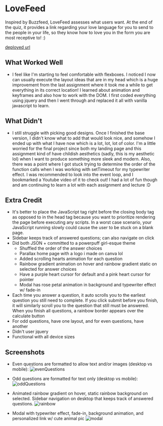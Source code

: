# LoveFeed

Inspired by Buzzfeed, LoveFeed assesses what users want. At the end of the quiz, it provides a link regarding your love language for you to send to the people in your life, so they know how to love you in the form you are most receptive to! :) 

[deployed url](https://dartmouth-cs52-21s.github.io/lab2-snow-kang/)

## What Worked Well
- I feel like I'm starting to feel comfortable with flexboxes. I noticed I now can usually execute the layout ideas that are in my head which is a huge improvement from the last assignment where it took me a while to get everything in its correct location! I learned about animation and keyframes and also how to work with the DOM. I first coded everything using jquery and then I went through and replaced it all with vanilla javascript to learn.

## What Didn't
- I still struggle with picking good designs. Once I finished the base version, I didn't know what to add that would look nice, and somehow I ended up with what I have now which is a lot, lot, lot of color. I'm a little worried for the final project since both my landing page and this assignment kind of have childish aesthetics (sadly, this is my aesthetic lol) when I want to produce something more sleek and modern. Also, there was a point where I got stuck trying to determine the order of the function calls when I was working with setTimeout for my typewriter effect. I was recommended to look into the event loop, and I bookmarked a Youtube video of it to check out! I had a lot of fun though and am continuing to learn a lot with each assignment and lecture :D

## Extra Credit
- It's better to place the JavaScript tag right before the closing body tag as opposed to in the head tag because you want to prioritize rendering the page before executing any scripts. In a worst case scenario, your JavaScript running slowly could cause the user to be stuck on a blank page. 
- Sidebar keeps track of answered questions; can also navigate on click
- Did both JSON + committed to a powerpuff girl-esque theme   
    - Shuffled the order of the answer choices  
    - Parallax home page with a logo i made on canva lol 
    - Added scrolling hearts animation for each question
    - Rainbow gradient animation on hover and rainbow gradient static on selected for answer choices
    - Have a purple heart cursor for default and a pink heart cursor for pointer
    - Modal has rose petal animation in background and typewriter effect w/ fade-in
- Each time you answer a question, it auto scrolls you to the earliest question you still need to complete. If you click submit before you finish, it will similarly scroll you to the question that still must be answered. When you finish all questions, a rainbow border appears over the calculate button
- For odd questions, have one layout, and for even questions, have another
- Didn't user jquery
- Functional with all device sizes

## Screenshots
- Even questions are formatted to allow text and/or images (desktop vs mobile):
![evenQuestions](https://user-images.githubusercontent.com/38738497/114880647-3b627a00-9dd0-11eb-8f43-8470d3a02052.PNG)

- Odd questions are formatted for text only (desktop vs mobile):
![oddQuestions](https://user-images.githubusercontent.com/38738497/114880652-3bfb1080-9dd0-11eb-839a-e77ac575529d.PNG)

- Animated rainbow gradient on hover, static rainbow background on selected. Sidebar navigation on desktop that keeps track of answered questions.
![rainbow](https://user-images.githubusercontent.com/38738497/114880654-3bfb1080-9dd0-11eb-883a-865387ec652a.PNG)

- Modal with typewriter effect, fade-in, background animation, and personalized link w/ cute animal pic
![modal](https://user-images.githubusercontent.com/38738497/114881336-e7a46080-9dd0-11eb-8995-c87e8ff7f083.PNG)


